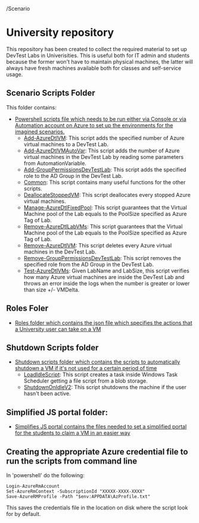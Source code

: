 /Scenario
# University repository
This repository has been created to collect the required material to set up DevTest Labs in Univerisities. This is useful both for IT admin and students because the former won't have to maintain physical machines, the latter will always have fresh machines available both for classes and self-service usage.


## Scenario Scripts Folder
This folder contains:
- [Powershell scripts file which needs to be run either via Console or via Automation account on Azure to set up the environments for the imagined scenarios.](Scripts/UniversityRepo/ScenarioScripts)
    - [Add-AzureDtlVM](Scripts/UniversityRepo/ScenarioScripts/Add-AzureDtlVM.ps1): This script adds the specified number of Azure virtual machines to a DevTest Lab.
    - [Add-AzureDtlVMAutoVar](Scripts/UniversityRepo/ScenarioScripts/Add-AzureDtlVMAutoVar.ps1): This script adds the number of Azure virtual machines in the DevTest Lab by reading some parameters from AutomationVariable.
    - [Add-GroupPermissionsDevTestLab](Scripts/UniversityRepo/ScenarioScripts/Add-GroupPermissionsDevTestLab.ps1): This script adds the specified role to the AD Group in the DevTest Lab.
    - [Common](Scripts/UniversityRepo/ScenarioScripts/Common.ps1): This script contains many useful functions for the other scripts.
    - [DeallocateStoppedVM](Scripts/UniversityRepo/ScenarioScripts/DeallocateStoppedVM.ps1): This script deallocates every stopped Azure virtual machines.
    - [Manage-AzureDtlFixedPool](Scripts/UniversityRepo/ScenarioScripts/Manage-AzureDtlFixedPool.ps1): This script guarantees that the Virtual Machine pool of the Lab equals to the PoolSize specified as Azure Tag of Lab.
    - [Remove-AzureDtlLabVMs](Scripts/UniversityRepo/ScenarioScripts/Remove-AzureDtlLabVMs.ps1): This script guarantees that the Virtual Machine pool of the Lab equals to the PoolSize specified as Azure Tag of Lab.
    - [Remove-AzureDtlVM](Scripts/UniversityRepo/ScenarioScripts/Remove-AzureDtlVM.ps1): This script deletes every Azure virtual machines in the DevTest Lab.
    - [Remove-GroupPermissionsDevTestLab](Scripts/UniversityRepo/ScenarioScripts/Remove-GroupPermissionsDevTestLab.ps1): This script removes the specified role from the AD Group in the DevTest Lab.
    - [Test-AzureDtlVMs](Scripts/UniversityRepo/ScenarioScripts/Test-AzureDtlVMs.ps1): Given LabName and LabSize, this script verifies how many Azure virtual machines are inside the DevTest Lab and throws an error inside the logs when the number is greater or lower than size +/- VMDelta. 

## Roles Foler
- [Roles folder which contains the json file which specifies the actions that a University user can take on a VM](Scripts/UniversityRepo/Roles)

## Shutdown Scripts folder
- [Shutdown scripts folder which contains the scripts to automatically shutdown a VM if it's not used for a certain period of time](Scripts/UniversityRepo/ShutdownScripts)
    - [LoadIdleScript](Scripts/UniversityRepo/ShutdownScripts/LoadIdleScript.ps1): This script creates a task inside Windows Task Scheduler getting a file script from a blob storage.
    - [ShutdownOnIdleV2](Scripts/UniversityRepo/ShutdownScripts/ShutdownOnIdleV2.ps1): This script shutdowns the machine if the user hasn't been active.
  
## Simplified JS portal folder:   
- [Simplifies JS portal contains the files needed to set a simplified portal for the students to claim a VM in an easier way](Scripts/UniversityRepo/SimplifiedJSPortal)

## Creating the appropriate Azure credential file to run the scripts from command line
In 'powershell' do the following:

    Login-AzureRmAccount
    Set-AzureRmContext -SubscriptionId "XXXXX-XXXX-XXXX"
    Save-AzureRMProfile -Path "$env:APPDATA\AzProfile.txt"

This saves the credentials file in the location on disk where the script look for by default.

